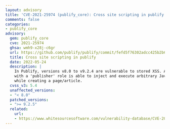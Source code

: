 ```yaml
---
layout: advisory
title: 'CVE-2021-25974 (publify_core): Cross site scripting in publify'
comments: false
categories:
- publify_core
advisory:
  gem: publify_core
  cve: 2021-25974
  ghsa: wmh9-x28j-c6gr
  url: https://github.com/publify/publify/commit/fefd5f76302adcc425b2b6e7e7d23587cfc0083e
  title: Cross site scripting in publify
  date: 2022-05-24
  description: |
    In Publify, versions v8.0 to v9.2.4 are vulnerable to stored XSS. A user
    with a 'publisher' role is able to inject and execute arbitrary JavaScript code
    while creating a page/article.
  cvss_v3: 5.4
  unaffected_versions:
  - "< 8.0"
  patched_versions:
  - ">= 9.2.5"
  related:
    url:
    - https://www.whitesourcesoftware.com/vulnerability-database/CVE-2021-25974
---
```

